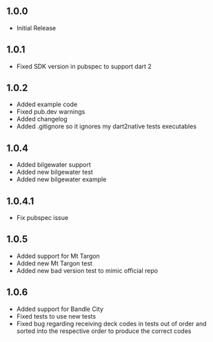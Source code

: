 ## 1.0.0

- Initial Release

## 1.0.1

- Fixed SDK version in pubspec to support dart 2

## 1.0.2

- Added example code
- Fixed pub.dev warnings
- Added changelog
- Added .gitignore so it ignores my dart2native tests executables

## 1.0.4

- Added bilgewater support
- Added new bilgewater test
- Added new bilgewater example

## 1.0.4.1

- Fix pubspec issue

## 1.0.5

- Added support for Mt Targon
- Added new Mt Targon test
- Added new bad version test to mimic official repo

## 1.0.6

- Added support for Bandle City
- Fixed tests to use new tests
- Fixed bug regarding receiving deck codes in tests out of order and sorted into the respective order to produce the correct codes